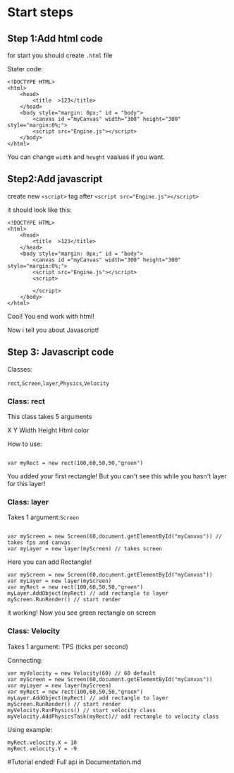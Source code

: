 # Start steps

## Step 1:Add html code

for start you should create ```.html``` file

Stater code:

```
<!DOCTYPE HTML>
<html>
    <head>
        <title  >123</title>
    </head>
    <body style="margin: 0px;" id = "body">
        <canvas id ="myCanvas" width="300" height="300" style="margin:0%;">
        <script src="Engine.js"></script>
    </body>
</html>
```
You can change ```width``` and ```heught``` vaalues if you want.

## Step2:Add javascript

create new ```<script>``` tag after ```<script src="Engine.js"></script>```

it should look like this:

```
<!DOCTYPE HTML>
<html>
    <head>
        <title  >123</title>
    </head>
    <body style="margin: 0px;" id = "body">
        <canvas id ="myCanvas" width="300" height="300" style="margin:0%;">
        <script src="Engine.js"></script>
        <script>

        </script>
    </body>
</html>
```

Cool! You end work with html!

Now i tell you about Javascript!

## Step 3: Javascript code

Classes:

```rect```,```Screen```,```layer```,```Physics```,```Velocity```

### Class: rect
This class takes 5 arguments

X
Y
Width
Height
Html color

How to use:

```

var myRect = new rect(100,60,50,50,"green")

```
You added your first rectangle! But you can't see this while you hasn't layer for this layer!

### Class: layer

Takes 1 argument:```Screen```

```

var myScreen = new Screen(60,document.getElementById("myCanvas")) // takes fps and canvas
var myLayer = new layer(myScreen) // takes screen

```
Here you can add Rectangle!

```
var myScreen = new Screen(60,document.getElementById("myCanvas"))
var myLayer = new layer(myScreen)
var myRect = new rect(100,60,50,50,"green")
myLayer.AddObject(myRect) // add rectangle to layer
myScreen.RunRender() // start render
```
it working! Now you see green rectangle on screen

### Class: Velocity

Takes 1 argument: TPS (ticks per second)

Connecting:

```
var myVelocity = new Velocity(60) // 60 default
var myScreen = new Screen(60,document.getElementById("myCanvas"))
var myLayer = new layer(myScreen)
var myRect = new rect(100,60,50,50,"green")
myLayer.AddObject(myRect) // add rectangle to layer
myScreen.RunRender() // start render
myVelocity.RunPhysics() // start velocity class
myVelocity.AddPhysicsTask(myRect)// add rectangle to velocity class
```
Using example:

```
myRect.velocity.X = 10
myRect.velocity.Y = -9
```

#Tutorial ended! Full api in Documentation.md

